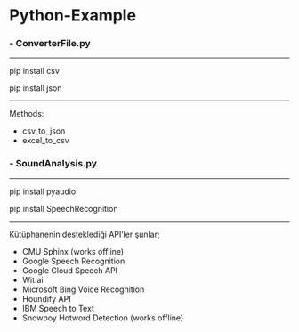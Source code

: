 # Python-Example

### - ConverterFile.py

----------------------------------
pip install csv

pip install json

----------------------------------
Methods:
- csv_to_json
- excel_to_csv



### - SoundAnalysis.py

----------------------------------
pip install pyaudio

pip install SpeechRecognition

----------------------------------

Kütüphanenin desteklediği API’ler şunlar;

- CMU Sphinx (works offline)
- Google Speech Recognition
- Google Cloud Speech API
- Wit.ai
- Microsoft Bing Voice Recognition
- Houndify API
- IBM Speech to Text
- Snowboy Hotword Detection (works offline)

